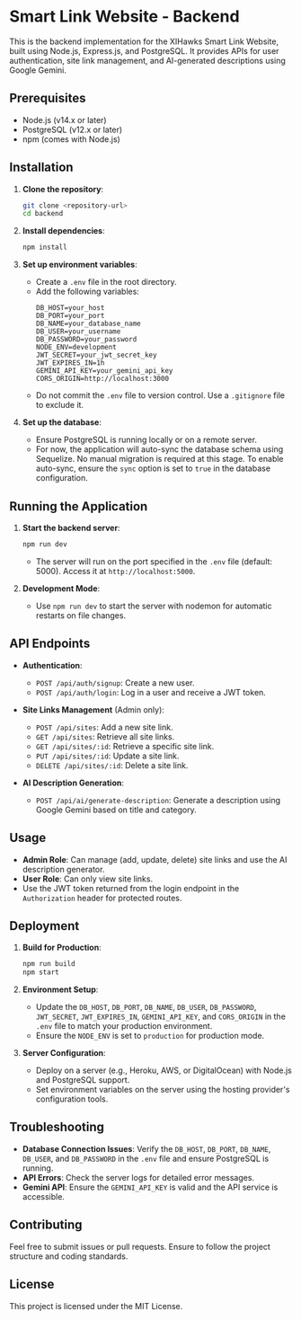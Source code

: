 # Smart Link Website - Backend

This is the backend implementation for the XIHawks Smart Link Website, built using Node.js, Express.js, and PostgreSQL. It provides APIs for user authentication, site link management, and AI-generated descriptions using Google Gemini.

## Prerequisites

- Node.js (v14.x or later)
- PostgreSQL (v12.x or later)
- npm (comes with Node.js)

## Installation

1. **Clone the repository**:
   ```bash
   git clone <repository-url>
   cd backend
   ```

2. **Install dependencies**:
   ```bash
   npm install
   ```

3. **Set up environment variables**:
   - Create a `.env` file in the root directory.
   - Add the following variables:
     ```
     DB_HOST=your_host
     DB_PORT=your_port
     DB_NAME=your_database_name
     DB_USER=your_username
     DB_PASSWORD=your_password
     NODE_ENV=development
     JWT_SECRET=your_jwt_secret_key
     JWT_EXPIRES_IN=1h
     GEMINI_API_KEY=your_gemini_api_key
     CORS_ORIGIN=http://localhost:3000
     ```
   - Do not commit the `.env` file to version control. Use a `.gitignore` file to exclude it.

4. **Set up the database**:
   - Ensure PostgreSQL is running locally or on a remote server.
   - For now, the application will auto-sync the database schema using Sequelize. No manual migration is required at this stage. To enable auto-sync, ensure the `sync` option is set to `true` in the database configuration.

## Running the Application

1. **Start the backend server**:
   ```bash
   npm run dev
   ```
   - The server will run on the port specified in the `.env` file (default: 5000). Access it at `http://localhost:5000`.

2. **Development Mode**:
   - Use `npm run dev` to start the server with nodemon for automatic restarts on file changes.

## API Endpoints

- **Authentication**:
  - `POST /api/auth/signup`: Create a new user.
  - `POST /api/auth/login`: Log in a user and receive a JWT token.

- **Site Links Management** (Admin only):
  - `POST /api/sites`: Add a new site link.
  - `GET /api/sites`: Retrieve all site links.
  - `GET /api/sites/:id`: Retrieve a specific site link.
  - `PUT /api/sites/:id`: Update a site link.
  - `DELETE /api/sites/:id`: Delete a site link.

- **AI Description Generation**:
  - `POST /api/ai/generate-description`: Generate a description using Google Gemini based on title and category.

## Usage

- **Admin Role**: Can manage (add, update, delete) site links and use the AI description generator.
- **User Role**: Can only view site links.
- Use the JWT token returned from the login endpoint in the `Authorization` header for protected routes.

## Deployment

1. **Build for Production**:
   ```bash
   npm run build
   npm start
   ```

2. **Environment Setup**:
   - Update the `DB_HOST`, `DB_PORT`, `DB_NAME`, `DB_USER`, `DB_PASSWORD`, `JWT_SECRET`, `JWT_EXPIRES_IN`, `GEMINI_API_KEY`, and `CORS_ORIGIN` in the `.env` file to match your production environment.
   - Ensure the `NODE_ENV` is set to `production` for production mode.

3. **Server Configuration**:
   - Deploy on a server (e.g., Heroku, AWS, or DigitalOcean) with Node.js and PostgreSQL support.
   - Set environment variables on the server using the hosting provider's configuration tools.

## Troubleshooting

- **Database Connection Issues**: Verify the `DB_HOST`, `DB_PORT`, `DB_NAME`, `DB_USER`, and `DB_PASSWORD` in the `.env` file and ensure PostgreSQL is running.
- **API Errors**: Check the server logs for detailed error messages.
- **Gemini API**: Ensure the `GEMINI_API_KEY` is valid and the API service is accessible.

## Contributing

Feel free to submit issues or pull requests. Ensure to follow the project structure and coding standards.

## License

This project is licensed under the MIT License.